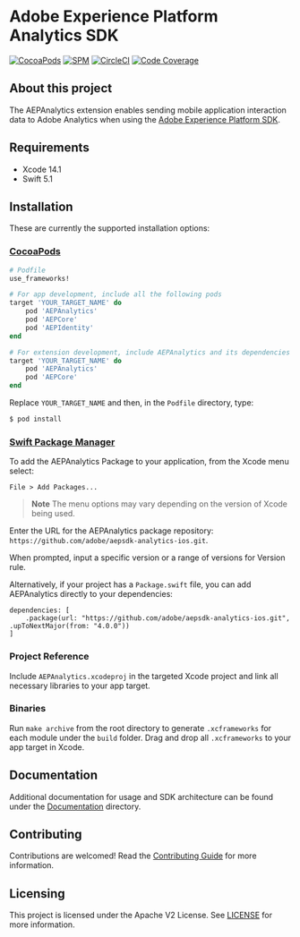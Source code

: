 # Adobe Experience Platform Analytics SDK

[![CocoaPods](https://img.shields.io/github/v/release/adobe/aepsdk-analytics-ios?label=CocoaPods&logo=apple&logoColor=white&color=orange)](https://cocoapods.org/pods/AEPAnalytics) 
[![SPM](https://img.shields.io/github/v/release/adobe/aepsdk-analytics-ios?label=SPM&logo=apple&logoColor=white&color=orange)](https://github.com/adobe/aepsdk-analytics-ios/releases) 
[![CircleCI](https://img.shields.io/circleci/project/github/adobe/aepsdk-analytics-ios/main.svg?logo=circleci&label=Build)](https://circleci.com/gh/adobe/workflows/aepsdk-analytics-ios) 
[![Code Coverage](https://img.shields.io/codecov/c/github/adobe/aepsdk-analytics-ios/main.svg?logo=codecov&label=Coverage)](https://codecov.io/gh/adobe/aepsdk-analytics-ios/branch/main)

## About this project

The AEPAnalytics extension enables sending mobile application interaction data to Adobe Analytics when using the [Adobe Experience Platform SDK](https://developer.adobe.com/client-sdks).

## Requirements
- Xcode 14.1
- Swift 5.1

## Installation
These are currently the supported installation options:

### [CocoaPods](https://guides.cocoapods.org/using/using-cocoapods.html)
```ruby
# Podfile
use_frameworks!

# For app development, include all the following pods
target 'YOUR_TARGET_NAME' do
    pod 'AEPAnalytics'
    pod 'AEPCore'
    pod 'AEPIdentity'
end

# For extension development, include AEPAnalytics and its dependencies
target 'YOUR_TARGET_NAME' do
    pod 'AEPAnalytics'
    pod 'AEPCore'
end
```

Replace `YOUR_TARGET_NAME` and then, in the `Podfile` directory, type:

```bash
$ pod install
```

### [Swift Package Manager](https://github.com/apple/swift-package-manager)

To add the AEPAnalytics Package to your application, from the Xcode menu select:

`File > Add Packages...`

> **Note** 
> The menu options may vary depending on the version of Xcode being used.

Enter the URL for the AEPAnalytics package repository: `https://github.com/adobe/aepsdk-analytics-ios.git`.

When prompted, input a specific version or a range of versions for Version rule.

Alternatively, if your project has a `Package.swift` file, you can add AEPAnalytics directly to your dependencies:

```
dependencies: [
    .package(url: "https://github.com/adobe/aepsdk-analytics-ios.git", .upToNextMajor(from: "4.0.0"))
]
```

### Project Reference

Include `AEPAnalytics.xcodeproj` in the targeted Xcode project and link all necessary libraries to your app target.

### Binaries

Run `make archive` from the root directory to generate `.xcframeworks` for each module under the `build` folder. Drag and drop all `.xcframeworks` to your app target in Xcode.

## Documentation

Additional documentation for usage and SDK architecture can be found under the [Documentation](Documentation) directory.

## Contributing

Contributions are welcomed! Read the [Contributing Guide](./.github/CONTRIBUTING.md) for more information.

## Licensing

This project is licensed under the Apache V2 License. See [LICENSE](LICENSE) for more information.

